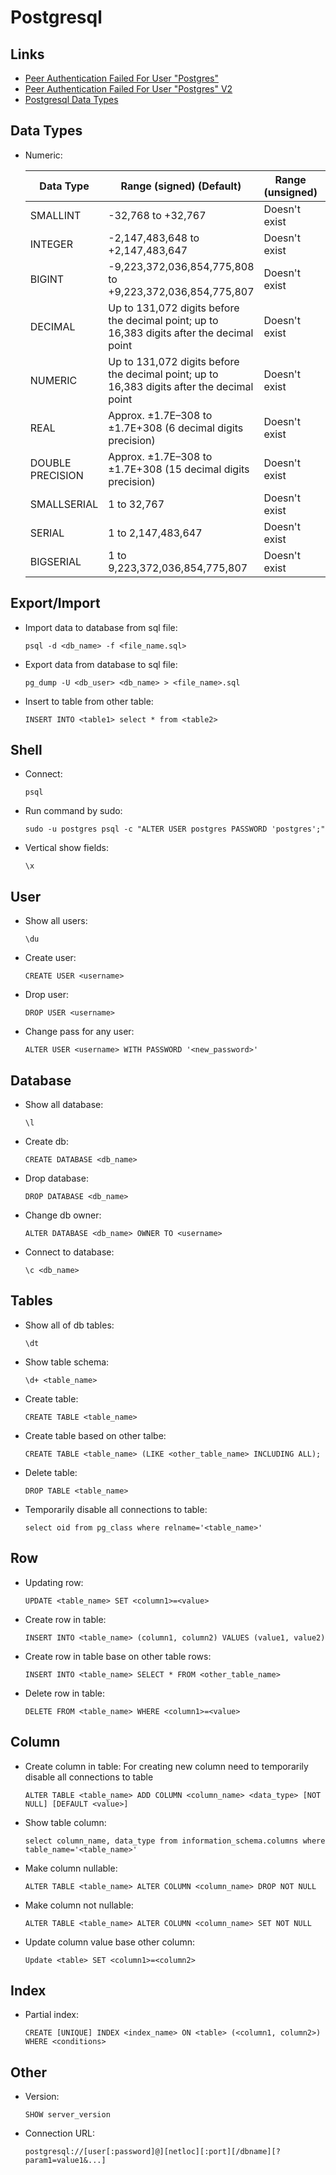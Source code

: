 # Postgresql

## Links

- [Peer Authentication Failed For User "Postgres"](https://stackoverflow.com/questions/8167602/django-connection-to-postgresql-peer-authentication-failed#answer-8232004)
- [Peer Authentication Failed For User "Postgres" V2](https://stackoverflow.com/questions/18664074/getting-error-peer-authentication-failed-for-user-postgres-when-trying-to-ge#answer-18664239)
- [Postgresql Data Types](https://www.tutorialspoint.com/postgresql/postgresql_data_types.htm)

## Data Types

- Numeric:

  | Data Type        | Range (signed) (Default)                                     | Range (unsigned) | Storage size |
  | ---------------- | ------------------------------------------------------------ | ---------------- | ------------ |
  | SMALLINT         | -32,768 to +32,767                                           | Doesn't exist    | 2 bytes      |
  | INTEGER          | -2,147,483,648 to +2,147,483,647                             | Doesn't exist    | 4 bytes      |
  | BIGINT           | -9,223,372,036,854,775,808 to +9,223,372,036,854,775,807     | Doesn't exist    | 8 bytes      |
  | DECIMAL          | Up to 131,072 digits before the decimal point; up to 16,383 digits after the decimal point | Doesn't exist    | Variable     |
  | NUMERIC          | Up to 131,072 digits before the decimal point; up to 16,383 digits after the decimal point | Doesn't exist    | Variable     |
  | REAL             | Approx. ±1.7E–308 to ±1.7E+308 (6 decimal digits precision)  | Doesn't exist    | 4 bytes      |
  | DOUBLE PRECISION | Approx. ±1.7E–308 to ±1.7E+308 (15 decimal digits precision) | Doesn't exist    | 8 bytes      |
  | SMALLSERIAL      | 1 to 32,767                                                  | Doesn't exist    | 2 bytes      |
  | SERIAL           | 1 to 2,147,483,647                                           | Doesn't exist    | 4 bytes      |
  | BIGSERIAL        | 1 to 9,223,372,036,854,775,807                               | Doesn't exist    | 8 bytes      |

## Export/Import

- Import data to database from sql file:

  ```
  psql -d <db_name> -f <file_name.sql>
  ```

- Export data from database to sql file:

  ```
  pg_dump -U <db_user> <db_name> > <file_name>.sql
  ```
  
- Insert to table from other table:

  ```
  INSERT INTO <table1> select * from <table2>
  ```

## Shell

- Connect:

  ```
  psql
  ```

- Run command by sudo:

  ```
  sudo -u postgres psql -c "ALTER USER postgres PASSWORD 'postgres';"
  ```

- Vertical show fields:

  ```
  \x
  ```

## User

- Show all users:

  ```
  \du
  ```

- Create user:

  ```
  CREATE USER <username>
  ```

- Drop user:

  ```
  DROP USER <username>
  ```

- Change pass for any user:

  ```
  ALTER USER <username> WITH PASSWORD '<new_password>'
  ```

## Database

- Show all database:

  ```
  \l
  ```
- Create db:

  ```
  CREATE DATABASE <db_name>
  ```
- Drop database:

  ```
  DROP DATABASE <db_name>
  ```
- Change db owner:

  ```
  ALTER DATABASE <db_name> OWNER TO <username>
  ```
- Connect to database:

  ```
  \c <db_name>
  ```

## Tables

- Show all of db tables:

  ```
  \dt
  ```

- Show table schema:

  ```
  \d+ <table_name>
  ```

- Create table:

  ```
  CREATE TABLE <table_name>
  ```

- Create table based on other talbe:

  ```
  CREATE TABLE <table_name> (LIKE <other_table_name> INCLUDING ALL);
  ```

- Delete table:

  ```
  DROP TABLE <table_name>
  ```

- Temporarily disable all connections to table:

  ```
  select oid from pg_class where relname='<table_name>'
  ```

## Row

- Updating row:

  ```
  UPDATE <table_name> SET <column1>=<value>
  ```

- Create row in table:

  ```
  INSERT INTO <table_name> (column1, column2) VALUES (value1, value2)
  ```

- Create row in table base on other table rows:

  ```
  INSERT INTO <table_name> SELECT * FROM <other_table_name>
  ```

- Delete row in table:

  ```
  DELETE FROM <table_name> WHERE <column1>=<value>
  ```

## Column

- Create column in table: For creating new column need to temporarily disable all connections to table

  ```
  ALTER TABLE <table_name> ADD COLUMN <column_name> <data_type> [NOT NULL] [DEFAULT <value>]
  ```
  
- Show table column:

  ```
  select column_name, data_type from information_schema.columns where table_name='<table_name>'
  ```

- Make column nullable:

  ```
  ALTER TABLE <table_name> ALTER COLUMN <column_name> DROP NOT NULL
  ```

- Make column not nullable:

  ```
  ALTER TABLE <table_name> ALTER COLUMN <column_name> SET NOT NULL
  ```

- Update column value base other column:

  ```
  Update <table> SET <column1>=<column2>
  ```

## Index

- Partial index:

  ```
  CREATE [UNIQUE] INDEX <index_name> ON <table> (<column1, column2>) WHERE <conditions>
  ```

## Other

- Version:

  ```
  SHOW server_version
  ```

- Connection URL:

  ```
  postgresql://[user[:password]@][netloc][:port][/dbname][?param1=value1&...]
  ```

  